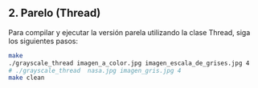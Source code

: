## 2. Parelo (Thread)

Para compilar y ejecutar la versión parela utilizando la clase Thread, siga los siguientes pasos:
```bash
make
./grayscale_thread imagen_a_color.jpg imagen_escala_de_grises.jpg 4
# ./grayscale_thread  nasa.jpg imagen_gris.jpg 4
make clean
```